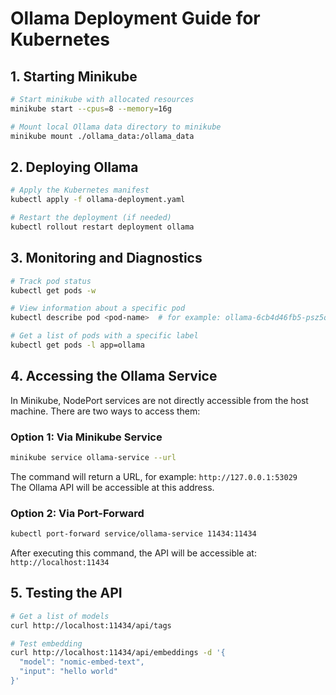 # Ollama Deployment Guide for Kubernetes

## 1. Starting Minikube

```bash
# Start minikube with allocated resources
minikube start --cpus=8 --memory=16g

# Mount local Ollama data directory to minikube
minikube mount ./ollama_data:/ollama_data
```

## 2. Deploying Ollama

```bash
# Apply the Kubernetes manifest
kubectl apply -f ollama-deployment.yaml

# Restart the deployment (if needed)
kubectl rollout restart deployment ollama
```

## 3. Monitoring and Diagnostics

```bash
# Track pod status
kubectl get pods -w

# View information about a specific pod
kubectl describe pod <pod-name>  # for example: ollama-6cb4d46fb5-psz5q

# Get a list of pods with a specific label
kubectl get pods -l app=ollama
```

## 4. Accessing the Ollama Service

In Minikube, NodePort services are not directly accessible from the host machine. There are two ways to access them:

### Option 1: Via Minikube Service

```bash
minikube service ollama-service --url
```

The command will return a URL, for example: `http://127.0.0.1:53029`  
The Ollama API will be accessible at this address.

### Option 2: Via Port-Forward

```bash
kubectl port-forward service/ollama-service 11434:11434
```

After executing this command, the API will be accessible at: `http://localhost:11434`

## 5. Testing the API

```bash
# Get a list of models
curl http://localhost:11434/api/tags

# Test embedding
curl http://localhost:11434/api/embeddings -d '{
  "model": "nomic-embed-text",
  "input": "hello world"
}'
```